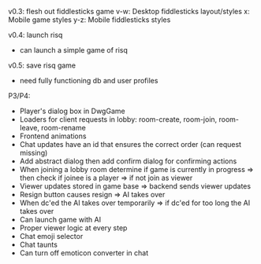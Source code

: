 v0.3: flesh out fiddlesticks game
 v-w: Desktop fiddlesticks layout/styles
 x: Mobile game styles
 y-z: Mobile fiddlesticks styles

v0.4: launch risq
 - can launch a simple game of risq

v0.5: save risq game
 - need fully functioning db and user profiles

P3/P4:
 - Player's dialog box in DwgGame
 - Loaders for client requests in lobby: room-create, room-join, room-leave, room-rename
 - Frontend animations
 - Chat updates have an id that ensures the correct order (can request missing)
 - Add abstract dialog then add confirm dialog for confirming actions
 - When joining a lobby room determine if game is currently in progress => then check if joinee is a player => if not join as viewer
 - Viewer updates stored in game base => backend sends viewer updates
 - Resign button causes resign => AI takes over
 - When dc'ed the AI takes over temporarily => if dc'ed for too long the AI takes over
 - Can launch game with AI
 - Proper viewer logic at every step
 - Chat emoji selector
 - Chat taunts
 - Can turn off emoticon converter in chat
